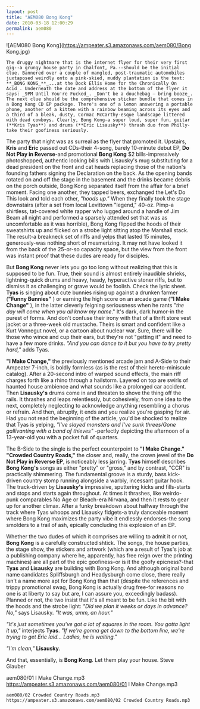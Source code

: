 ```yaml
---
layout: post
title: "AEM080 Bong Kong"
date: 2010-03-18 12:00:29
permalink: aem080
---
```

![AEM080 Bong Kong](https://ampeater.s3.amazonaws.com/aem080/Bong Kong.jpg)

    The druggy nightmare that is the internet flyer for their very first gig--a grungy house party in Chalfont, Pa.--should be the initial clue. Bannered over a couple of mangled, post-traumatic automobiles juxtaposed weirdly onto a pink-skied, muddy plantation is the text: **_BONG KONG_**_...at the Dock Ellis Home for the Chronically On Acid_. Underneath the date and address at the bottom of the flyer it says: _9PM Until You're Fucked_. _Don't be a douchebag — bring booze_. The next clue should be the comprehensive sticker bundle that comes in a Bong Kong CD EP package. There's one of a lemon answering a portable phone, another of a kitten with a rainbow beaming across its eyes and a third of a bleak, dusty, Cormac McCarthy-esque landscape littered with dead cowboys. Clearly, Bong Kong-a super loud, super fun, guitar (**Kris Tyas**) and drums (**Eric Lisausky**) thrash duo from Philly-take their goofiness seriously.

The party that night was as surreal as the flyer that promoted it. Upstairs, **Kris** and **Eric** passed out CDs-their 4-song, barely 10-minute debut EP, **Do Not Play in Reverse**\-and promotional **Bong Kong** $2 bills-impressively photoshopped, authentic looking bills with Lisausky's mug substituting for a dead president on the front and cat heads replacing those of the nation's founding fathers signing the Declaration on the back. As the opening bands rotated on and off the stage in the basement and the drinks became debris on the porch outside, Bong Kong separated itself from the affair for a brief moment. Facing one another, they tapped beers, exchanged the Let's Do This look and told each other, _"hoods up."_ When they finally took the stage downstairs (after a set from local Levittown "legend," 40-oz. Pimp-a shirtless, tat-covered white rapper who lugged around a handle of Jim Beam all night and performed a sparsely attended set that was as uncomfortable as it was horrible), Bong Kong flipped the hoods of their sweatshirts up and flicked on a strobe light sitting atop the Marshall stack. The result-a breakneck set of riffs and yelps that lasted 15 minutes, generously-was nothing short of mesmerizing. It may not have looked it from the back of the 25-or-so capacity space, but the view from the front was instant proof that these dudes are ready for disciples.

But **Bong Kong** never lets you go too long without realizing that this is supposed to be fun. True, their sound is almost entirely inaudible shrieks, lightning-quick drums and heavy, heady, hyperactive stoner riffs, but to dismiss it as challenging or grave would be foolish. Check the lyric sheet. **Tyas** is singing about cute bunnies rising up against a drunken farmer (**"Funny Bunnies"** ) or earning the high score on an arcade game (**"I Make Change"** ), in the latter cleverly feigning seriousness when he rants "_the day will come when you all know my name_." It's dark, dark humor-in the purest of forms. And don't confuse their irony with that of a thrift store vest jacket or a three-week old mustache. Theirs is smart and confident like a Kurt Vonnegut novel, or a cartoon about nuclear war. Sure, there will be those who wince and cup their ears, but they're not "getting it" and need to have a few more drinks. _"And you can dance to it but you have to try pretty hard,"_ adds Tyas.

**"I Make Change,"** the previously mentioned arcade jam and A-Side to their Ampeater 7-inch, is boldly formless (as is the rest of their hereto-miniscule catalog). After a 20-second intro of warped sound effects, the main riff charges forth like a rhino through a hailstorm. Layered on top are swirls of haunted house ambience and what sounds like a prolonged car accident. Then **Lisausky's** drums come in and threaten to shove the thing off the rails. It thrashes and leaps relentlessly, but cohesively, from one idea to the next, completely neglecting to acknowledge anything resembling a chorus or refrain. And then, abruptly, it ends and you realize you're gasping for air. Had you not read the beginning of the article, you'd be shocked to realize that Tyas is yelping, _"I've slayed monsters and I've sunk threes/Gone gallivanting with a band of thieves"_ \-perfectly depicting the afternoon of a 13-year-old you with a pocket full of quarters.

The B-Side to the single is the perfect counterpoint to **"I Make Change."** **"Crowded Country Roads,"** the closer and, really, the crown jewel of the **Do Not Play in Reverse EP**, is noticeably less jarring. **Tyas** himself describes **Bong Kong's** songs as either "pretty" or "gross," and by contrast, "CCR" is practically shimmering. The fundamental groove is a sturdy, bass kick-driven country stomp running alongside a warbly, incessant guitar hook. The track-driven by **Lisausky's** impressive, sputtering kicks and fills-starts and stops and starts again throughout. At times it thrashes, like weirdo-punk comparables No Age or Bleach-era Nirvana, and then it rests to gear up for another climax. After a funky breakdown about halfway through the track where Tyas whoops and Lisausky fidgets-a truly danceable moment where Bong Kong maximizes the party vibe it endlessly endorses-the song smolders to a trail of ash, epically concluding this explosion of an EP.

Whether the two dudes of which it comprises are willing to admit it or not, **Bong Kong** is a carefully constructed shtick. The songs, the house parties, the stage show, the stickers and artwork (which are a result of Tyas's job at a publishing company where he, apparently, has free reign over the printing machines) are all part of the epic goofiness-or is it the goofy epicness?-that **Tyas** and **Lisausky** are building with Bong Kong. And although original band name candidates Spliffsburgh and Headysburgh come close, there really isn't a name more apt for Bong Kong than that (despite the references and trippy promotional swag, Bong Kong is actually drug free-for reasons no one is at liberty to say but are, I can assure you, exceedingly badass). Planned or not, the two insist that it's all meant to be fun. Like the bit with the hoods and the strobe light: _"Did we plan it weeks or days in advance? No,"_ says Lisausky. _"It was, umm, an hour."_

_"It's just sometimes you've got a lot of squares in the room. You gotta light it up,"_ interjects **Tyas**. _"If we're gonna get down to the bottom line, we're trying to get Eric laid... Ladies, he is waiting."_

_"I'm clean,"_ **Lisausky**.

And that, essentially, is **Bong Kong**. Let them play your house. Steve Glauber
  
  aem080/01 I Make Change.mp3
    https://ampeater.s3.amazonaws.com/aem080/01 I Make Change.mp3
    
    aem080/02 Crowded Country Roads.mp3
    https://ampeater.s3.amazonaws.com/aem080/02 Crowded Country Roads.mp3
    
    